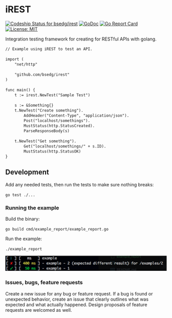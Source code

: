 # iREST

[ ![Codeship Status for bsedg/irest](https://codeship.com/projects/2d4b3280-3e78-0134-9c3a-5218b375052b/status?branch=master)](https://codeship.com/projects/167341)
[![GoDoc](https://godoc.org/github.com/bsedg/irest?status.svg)](http://godoc.org/github.com/bsedg/irest)
[![Go Report Card](https://goreportcard.com/badge/github.com/bsedg/irest)](https://goreportcard.com/report/github.com/bsedg/irest)
[![License: MIT](https://img.shields.io/badge/License-MIT-yellow.svg)](https://opensource.org/licenses/MIT)

Integration testing framework for creating for RESTful APIs with golang.


```
// Example using iREST to test an API.

import (
    "net/http"

    "github.com/bsedg/irest"
)

func main() {
    t := irest.NewTest("Sample Test")

    s := &Something{}
    t.NewTest("Create something").
        AddHeader("Content-Type", "application/json").
        Post("localhost/somethings").
        MustStatus(http.StatusCreated).
        ParseResponseBody(s)

    t.NewTest("Get something").
        Get("localhost/somethings/" + s.ID).
        MustStatus(http.StatusOK)
}

```

## Development

Add any needed tests, then run the tests to make sure nothing breaks:

`go test ./...`

### Running the example

Build the binary:

`go build cmd/example_report/example_report.go`

Run the example:

`./example_report`

![Image Example Report](./docs/example_report.png)

### Issues, bugs, feature requests

Create a new issue for any bug or feature request. If a bug is found or unexpected behavior, create an issue that clearly outlines what was expected and what actually happened. Design proposals of feature requests are welcomed as well.
